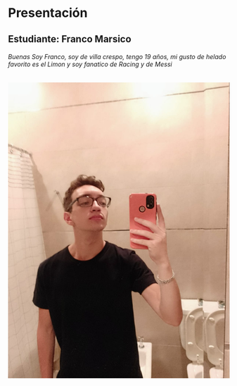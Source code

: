 # Presentación

## Estudiante: Franco Marsico

###### Buenas Soy Franco, soy de villa crespo, tengo 19 años, mi gusto de helado favorito es el Limon y soy fanatico de Racing y de Messi 

![mi foto](mifoto.jpg)

